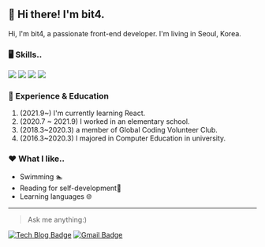 ## 🙋 Hi there! I'm bit4.

Hi, I'm bit4, a passionate front-end developer. I'm living in Seoul, Korea. 

### 🖥️ Skills..

<!-- <img src="https://img.shields.io/badge/[쓰고 싶은 텍스트]-[컬러 코드]?style=flat-square&logo=[브랜드 이름]&logoColor=white"/> -->
<img src="https://img.shields.io/badge/HTML-E34F26?style=flat-square&logo=HTML5&logoColor=white"/> <img src="https://img.shields.io/badge/CSS-1572B6?style=flat-square&logo=CSS3&logoColor=white"/> <img src="https://img.shields.io/badge/JavaScript-F7DF1E?style=flat-square&logo=JavaScript&logoColor=white"/> <img src="https://img.shields.io/badge/React-61DAFB?style=flat-square&logo=React&logoColor=white"/>

### 🎍 Experience & Education
1. (2021.9~) I'm currently learning React.
2. (2020.7 ~ 2021.9) I worked in an elementary school.
3. (2018.3~2020.3) a member of Global Coding Volunteer Club.
4. (2016.3~2020.3) I majored in Computer Education in university.

### ❤️ What I like.. 
* Swimming 🏊
* Reading for self-development📖
* Learning languages 🌐

---

> Ask me anything:) 

[![Tech Blog Badge](http://img.shields.io/badge/-Tech%20blog-black?style=flat-square&logo=github&link=https://velog.io/@devbit4)](https://velog.io/@devbit4) [![Gmail Badge](https://img.shields.io/badge/Gmail-d14836?style=flat-square&logo=Gmail&logoColor=white&link=mailto:devbit4gmail.com)](mailto:devbit4gmail.com) 

